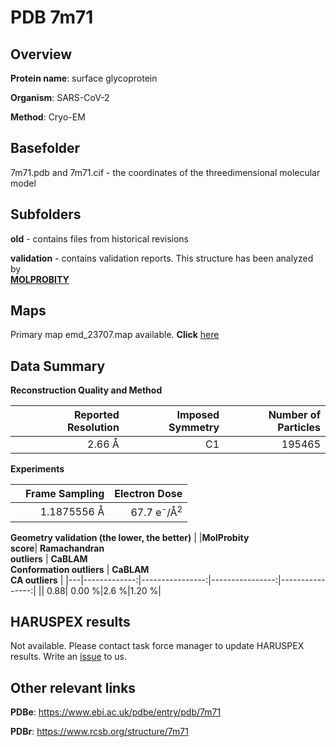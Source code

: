 # PDB 7m71

## Overview

**Protein name**: surface glycoprotein

**Organism**: SARS-CoV-2

**Method**: Cryo-EM



## Basefolder

7m71.pdb and 7m71.cif - the coordinates of the threedimensional molecular model

## Subfolders



**old** - contains files from historical revisions

**validation** - contains validation reports. This structure has been analyzed by <br>  [**MOLPROBITY**](https://github.com/thorn-lab/coronavirus_structural_task_force/tree/master/pdb/surface_glycoprotein/SARS-CoV-2/7m71/validation/molprobity)    



## Maps

Primary map emd_23707.map available. **Click** [here](http://ftp.wwpdb.org/pub/emdb/structures/EMD-23707/map/) 

## Data Summary
**Reconstruction Quality and Method**

|   | Reported Resolution | Imposed Symmetry | Number of Particles |
|---|-------------:|----------------:|--------------:|
|   |2.66 Å|C1|195465|

**Experiments**

|   | Frame Sampling | Electron Dose |
|---|-------------:|----------------:|
|   |1.1875556 Å|67.7 e<sup>-</sup>/Å<sup>2</sup>|

**Geometry validation (the lower, the better)**
|   |**MolProbity<br>score**| **Ramachandran<br>outliers** | **CaBLAM<br>Conformation outliers** | **CaBLAM<br>CA outliers** |
|---|-------------:|----------------:|----------------:|----------------:|
||  0.88|  0.00 %|2.6 %|1.20 %|

## HARUSPEX results

Not available. Please contact task force manager to update HARUSPEX results. Write an [issue](https://github.com/thorn-lab/coronavirus_structural_task_force/issues) to us.

## Other relevant links 
**PDBe**:  https://www.ebi.ac.uk/pdbe/entry/pdb/7m71
 
**PDBr**: https://www.rcsb.org/structure/7m71 
